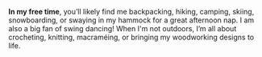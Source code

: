 <!-- A B2B sales professional with a high school foundation in art and a background in statistics and data analytics from my undergraduate and graduate studies. -->

**In my free time**, you’ll likely find me backpacking, hiking, camping, skiing, snowboarding, or swaying in my hammock for a great afternoon nap. I am also a big fan of swing dancing! 
When I'm not outdoors, I’m all about crocheting, knitting, macraméing, or bringing my woodworking designs to life.
